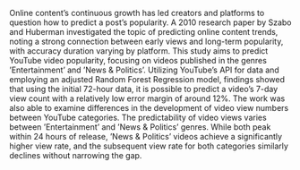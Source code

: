 Online content’s continuous growth has led creators and platforms to question how to predict a post’s popularity. A 2010 research paper by Szabo and Huberman investigated the topic of predicting online content trends, noting a strong connection between early views and long-term popularity, with accuracy duration varying by platform. This study aims to predict YouTube video popularity, focusing on videos published in the genres ’Entertainment’ and ’News & Politics’. Utilizing YouTube’s API for data and employing an adjusted Random Forest Regression model, findings showed that using the initial 72-hour data, it is possible to predict a video’s 7-day view count with a relatively low error margin of around 12%. The work was also able to examine differences in the development of video view numbers between YouTube categories. The predictability of video views varies between ’Entertainment’ and ’News & Politics’ genres. While both peak within 24 hours of release, ’News & Politics’ videos achieve a significantly higher view rate, and the subsequent view rate for both categories similarly declines without narrowing the gap.
